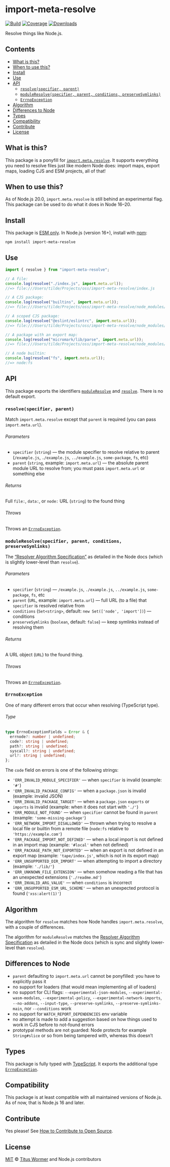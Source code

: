 # import-meta-resolve

[![Build][build-badge]][build]
[![Coverage][coverage-badge]][coverage]
[![Downloads][downloads-badge]][downloads]

Resolve things like Node.js.

## Contents

- [What is this?](#what-is-this)
- [When to use this?](#when-to-use-this)
- [Install](#install)
- [Use](#use)
- [API](#api)
  - [`resolve(specifier, parent)`](#resolvespecifier-parent)
  - [`moduleResolve(specifier, parent, conditions, preserveSymlinks)`](#moduleresolvespecifier-parent-conditions-preservesymlinks)
  - [`ErrnoException`](#errnoexception)
- [Algorithm](#algorithm)
- [Differences to Node](#differences-to-node)
- [Types](#types)
- [Compatibility](#compatibility)
- [Contribute](#contribute)
- [License](#license)

## What is this?

This package is a ponyfill for [`import.meta.resolve`][native-resolve].
It supports everything you need to resolve files just like modern Node does:
import maps, export maps, loading CJS and ESM projects, all of that!

## When to use this?

As of Node.js 20.0, `import.meta.resolve` is still behind an experimental flag.
This package can be used to do what it does in Node 16–20.

## Install

This package is [ESM only][esm].
In Node.js (version 16+), install with [npm][]:

```sh
npm install import-meta-resolve
```

## Use

```js
import { resolve } from "import-meta-resolve";

// A file:
console.log(resolve("./index.js", import.meta.url));
//=> file:///Users/tilde/Projects/oss/import-meta-resolve/index.js

// A CJS package:
console.log(resolve("builtins", import.meta.url));
//=> file:///Users/tilde/Projects/oss/import-meta-resolve/node_modules/builtins/index.js

// A scoped CJS package:
console.log(resolve("@eslint/eslintrc", import.meta.url));
//=> file:///Users/tilde/Projects/oss/import-meta-resolve/node_modules/@eslint/eslintrc/lib/index.js

// A package with an export map:
console.log(resolve("micromark/lib/parse", import.meta.url));
//=> file:///Users/tilde/Projects/oss/import-meta-resolve/node_modules/micromark/lib/parse.js

// A node builtin:
console.log(resolve("fs", import.meta.url));
//=> node:fs
```

## API

This package exports the identifiers [`moduleResolve`][moduleresolve] and
[`resolve`][resolve].
There is no default export.

### `resolve(specifier, parent)`

Match `import.meta.resolve` except that `parent` is required (you can pass
`import.meta.url`).

###### Parameters

- `specifier` (`string`)
  — the module specifier to resolve relative to parent
  (`/example.js`, `./example.js`, `../example.js`, `some-package`, `fs`, etc)
- `parent` (`string`, example: `import.meta.url`)
  — the absolute parent module URL to resolve from; you must pass
  `import.meta.url` or something else

###### Returns

Full `file:`, `data:`, or `node:` URL (`string`) to the found thing

###### Throws

Throws an [`ErrnoException`][errnoexception].

### `moduleResolve(specifier, parent, conditions, preserveSymlinks)`

The [“Resolver Algorithm Specification”][algo] as detailed in the Node docs
(which is slightly lower-level than `resolve`).

###### Parameters

- `specifier` (`string`)
  — `/example.js`, `./example.js`, `../example.js`, `some-package`, `fs`, etc
- `parent` (`URL`, example: `import.meta.url`)
  — full URL (to a file) that `specifier` is resolved relative from
- `conditions` (`Set<string>`, default: `new Set(['node', 'import'])`)
  — conditions
- `preserveSymlinks` (`boolean`, default: `false`)
  — keep symlinks instead of resolving them

###### Returns

A URL object (`URL`) to the found thing.

###### Throws

Throws an [`ErrnoException`][errnoexception].

### `ErrnoException`

One of many different errors that occur when resolving (TypeScript type).

###### Type

```ts
type ErrnoExceptionFields = Error & {
  errnode?: number | undefined;
  code?: string | undefined;
  path?: string | undefined;
  syscall?: string | undefined;
  url?: string | undefined;
};
```

The `code` field on errors is one of the following strings:

- `'ERR_INVALID_MODULE_SPECIFIER'`
  — when `specifier` is invalid (example: `'#'`)
- `'ERR_INVALID_PACKAGE_CONFIG'`
  — when a `package.json` is invalid (example: invalid JSON)
- `'ERR_INVALID_PACKAGE_TARGET'`
  — when a `package.json` `exports` or `imports` is invalid (example: when it
  does not start with `'./'`)
- `'ERR_MODULE_NOT_FOUND'`
  — when `specifier` cannot be found in `parent` (example: `'some-missing-package'`)
- `'ERR_NETWORK_IMPORT_DISALLOWED'`
  — thrown when trying to resolve a local file or builtin from a remote file
  (`node:fs` relative to `'https://example.com'`)
- `'ERR_PACKAGE_IMPORT_NOT_DEFINED'`
  — when a local import is not defined in an import map (example: `'#local'`
  when not defined)
- `'ERR_PACKAGE_PATH_NOT_EXPORTED'`
  — when an export is not defined in an export map (example: `'tape/index.js'`,
  which is not in its export map)
- `'ERR_UNSUPPORTED_DIR_IMPORT'`
  — when attempting to import a directory (example: `'./lib/'`)
- `'ERR_UNKNOWN_FILE_EXTENSION'`
  — when somehow reading a file that has an unexpected extensions (`'./readme.md'`)
- `'ERR_INVALID_ARG_VALUE'`
  — when `conditions` is incorrect
- `'ERR_UNSUPPORTED_ESM_URL_SCHEME'`
  — when an unexpected protocol is found (`'xss:alert(1)'`)

## Algorithm

The algorithm for `resolve` matches how Node handles `import.meta.resolve`, with
a couple of differences.

The algorithm for `moduleResolve` matches the [Resolver Algorithm
Specification][algo] as detailed in the Node docs (which is sync and slightly
lower-level than `resolve`).

## Differences to Node

- `parent` defaulting to `import.meta.url` cannot be ponyfilled: you have to
  explicitly pass it
- no support for loaders (that would mean implementing all of loaders)
- no support for CLI flags:
  `--experimental-json-modules`, `--experimental-wasm-modules`,
  `--experimental-policy`, `--experimental-network-imports`, `--no-addons`,
  `--input-type`, `--preserve-symlinks`,
  `--preserve-symlinks-main`, nor `--conditions` work
- no support for `WATCH_REPORT_DEPENDENCIES` env variable
- no attempt is made to add a suggestion based on how things used to work in
  CJS before to not-found errors
- prototypal methods are not guarded: Node protects for example `String#slice`
  or so from being tampered with, whereas this doesn’t

## Types

This package is fully typed with [TypeScript][].
It exports the additional type [`ErrnoException`][errnoexception].

## Compatibility

This package is at least compatible with all maintained versions of Node.js.
As of now, that is Node.js 16 and later.

## Contribute

Yes please!
See [How to Contribute to Open Source][contribute].

## License

[MIT][license] © [Titus Wormer][author] and Node.js contributors

<!-- Definitions -->

[build-badge]: https://github.com/wooorm/import-meta-resolve/workflows/main/badge.svg
[build]: https://github.com/wooorm/import-meta-resolve/actions
[coverage-badge]: https://img.shields.io/codecov/c/github/wooorm/import-meta-resolve.svg
[coverage]: https://codecov.io/github/wooorm/import-meta-resolve
[downloads-badge]: https://img.shields.io/npm/dm/import-meta-resolve.svg
[downloads]: https://www.npmjs.com/package/import-meta-resolve
[npm]: https://docs.npmjs.com/cli/install
[license]: license
[author]: https://wooorm.com
[esm]: https://gist.github.com/sindresorhus/a39789f98801d908bbc7ff3ecc99d99c
[typescript]: https://www.typescriptlang.org
[contribute]: https://opensource.guide/how-to-contribute/
[algo]: https://nodejs.org/dist/latest-v14.x/docs/api/esm.html#esm_resolver_algorithm
[native-resolve]: https://nodejs.org/api/esm.html#esm_import_meta_resolve_specifier_parent
[resolve]: #resolvespecifier-parent
[moduleresolve]: #moduleResolvespecifier-parent-conditions-preserveSymlinks
[errnoexception]: #errnoexception
